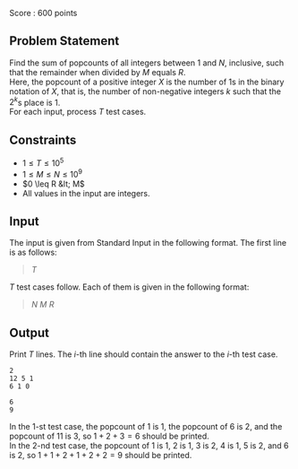Score : $600$ points

## Problem Statement

Find the sum of popcounts of all integers between $1$ and $N$, inclusive, such that the remainder when divided by $M$ equals $R$.<br>
Here, the popcount of a positive integer $X$ is the number of $1$s in the binary notation of $X$, that is, the number of non-negative integers $k$ such that the $2^k$s place is $1$. <br>
For each input, process $T$ test cases.

## Constraints

- $1 \leq T \leq 10^5$
- $1 \leq M \leq N \leq 10^9$
- $0 \leq R &lt; M$
- All values in the input are integers.

## Input

The input is given from Standard Input in the following format.  The first line is as follows:

> $T$

$T$ test cases follow.  Each of them is given in the following format:

> $N$ $M$ $R$

## Output

Print $T$ lines.  The $i$-th line should contain the answer to the $i$-th test case.

```input1
2
12 5 1
6 1 0
```

```output1
6
9
```

In the $1$-st test case, the popcount of $1$ is $1$, the popcount of $6$ is $2$, and the popcount of $11$ is $3$, so $1+2+3=6$ should be printed.<br>
In the $2$-nd test case, the popcount of $1$ is $1$, $2$ is $1$, $3$ is $2$, $4$ is $1$, $5$ is $2$, and $6$ is $2$, so $1+1+2+1+2+2=9$ should be printed.